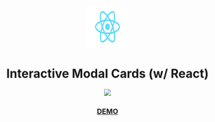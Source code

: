

<p align="center">
  <img src="./src/assets/logo.svg" height="100px" width="100px"> 
</p>
<h1 align="center">Interactive Modal Cards (w/ React)</h1>

<p align="center">
  <img src="./src/assets/20200620-interactive-modal.gif" width="600px">
</p>

<a href="./src/assets/20200620-interactive-modal.gif"><h3 align="center">DEMO</h3></a>
